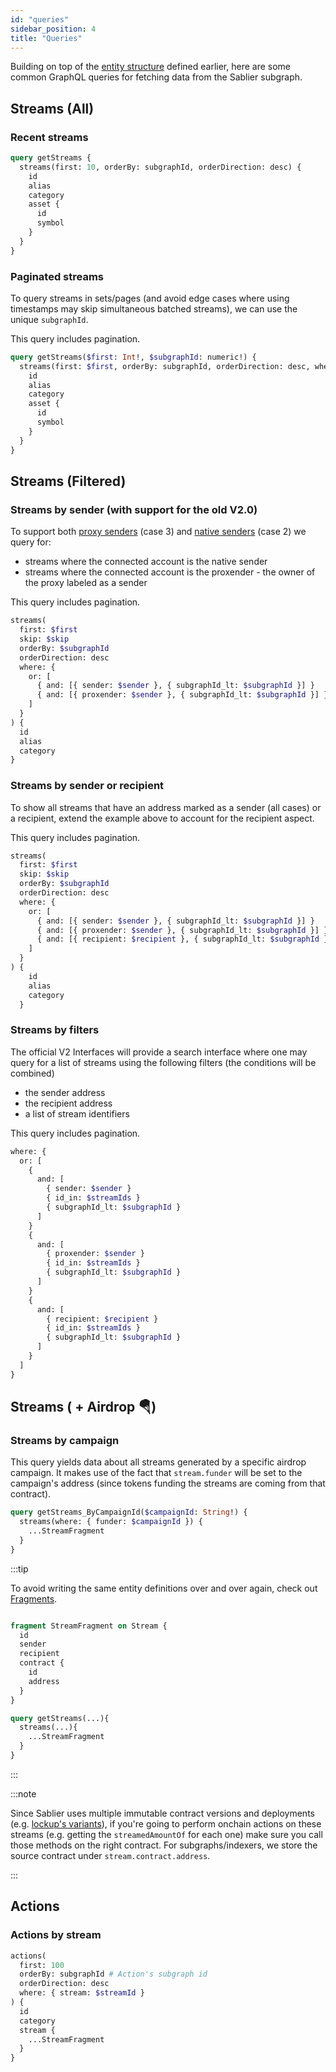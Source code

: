 ```yaml
---
id: "queries"
sidebar_position: 4
title: "Queries"
---
```


Building on top of the [entity structure](/api/lockup/the-graph/structure) defined earlier, here are some common GraphQL
queries for fetching data from the Sablier subgraph.

## Streams (All)

### Recent streams

```graphql title="The 10 most recent streams"
query getStreams {
  streams(first: 10, orderBy: subgraphId, orderDirection: desc) {
    id
    alias
    category
    asset {
      id
      symbol
    }
  }
}
```

### Paginated streams

To query streams in sets/pages (and avoid edge cases where using timestamps may skip simultaneous batched streams), we
can use the unique `subgraphId`.

This query includes pagination.

```graphql title="The next streams indexed before the last seen subgraphId"
query getStreams($first: Int!, $subgraphId: numeric!) {
  streams(first: $first, orderBy: subgraphId, orderDirection: desc, where: { subgraphId_lt: $subgraphId }) {
    id
    alias
    category
    asset {
      id
      symbol
    }
  }
}
```

## Streams (Filtered)

### Streams by sender (with support for the old V2.0)

To support both [proxy senders](/api/lockup/the-graph/structure) (case 3) and
[native senders](/api/lockup/the-graph/structure) (case 2) we query for:

- streams where the connected account is the native sender
- streams where the connected account is the proxender - the owner of the proxy labeled as a sender

This query includes pagination.

```graphql title="The next streams created by an address (natively or through a proxy)"
streams(
  first: $first
  skip: $skip
  orderBy: $subgraphId
  orderDirection: desc
  where: {
    or: [
      { and: [{ sender: $sender }, { subgraphId_lt: $subgraphId }] }
      { and: [{ proxender: $sender }, { subgraphId_lt: $subgraphId }] }
    ]
  }
) {
  id
  alias
  category
}
```

### Streams by sender or recipient

To show all streams that have an address marked as a sender (all cases) or a recipient, extend the example above to
account for the recipient aspect.

This query includes pagination.

```graphql title="The next streams related to an address, as a sender/proxender or recipient"
streams(
  first: $first
  skip: $skip
  orderBy: $subgraphId
  orderDirection: desc
  where: {
    or: [
      { and: [{ sender: $sender }, { subgraphId_lt: $subgraphId }] }
      { and: [{ proxender: $sender }, { subgraphId_lt: $subgraphId }] }
      { and: [{ recipient: $recipient }, { subgraphId_lt: $subgraphId }] }
    ]
  }
) {
    id
    alias
    category
  }
```

### Streams by filters

The official V2 Interfaces will provide a search interface where one may query for a list of streams using the following
filters (the conditions will be combined)

- the sender address
- the recipient address
- a list of stream identifiers

This query includes pagination.

```graphql title="The 'where' clause for a complex paginated search filter"
where: {
  or: [
    {
      and: [
        { sender: $sender }
        { id_in: $streamIds }
        { subgraphId_lt: $subgraphId }
      ]
    }
    {
      and: [
        { proxender: $sender }
        { id_in: $streamIds }
        { subgraphId_lt: $subgraphId }
      ]
    }
    {
      and: [
        { recipient: $recipient }
        { id_in: $streamIds }
        { subgraphId_lt: $subgraphId }
      ]
    }
  ]
}
```

## Streams ( + Airdrop 🪂)

### Streams by campaign

This query yields data about all streams generated by a specific airdrop campaign. It makes use of the fact that
`stream.funder` will be set to the campaign's address (since tokens funding the streams are coming from that contract).

```graphql title="Streams by campaign"
query getStreams_ByCampaignId($campaignId: String!) {
  streams(where: { funder: $campaignId }) {
    ...StreamFragment
  }
}
```

:::tip

To avoid writing the same entity definitions over and over again, check out
[Fragments](https://graphql.org/learn/queries/#fragments).

```graphql

fragment StreamFragment on Stream {
  id
  sender
  recipient
  contract {
    id
    address
  }
}

query getStreams(...){
  streams(...){
    ...StreamFragment
  }
}

```

:::

:::note

Since Sablier uses multiple immutable contract versions and deployments (e.g.
[lockup's variants](/guides/lockup/deployments#previous-versions)), if you're going to perform onchain actions on these
streams (e.g. getting the `streamedAmountOf` for each one) make sure you call those methods on the right contract. For
subgraphs/indexers, we store the source contract under `stream.contract.address`.

:::

## Actions

### Actions by stream

```graphql title="Most recent 100 stream actions such as withdrawals or transfers"
actions(
  first: 100
  orderBy: subgraphId # Action's subgraph id
  orderDirection: desc
  where: { stream: $streamId }
) {
  id
  category
  stream {
    ...StreamFragment
  }
}
```

